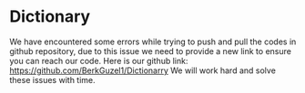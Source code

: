 # Dictionary
We have encountered some errors while trying to push and pull the codes in github repository, due to this issue we need to provide a new link to ensure you can reach our code. Here is our github link: https://github.com/BerkGuzel1/Dictionarry We will work hard and solve these issues with time. 
